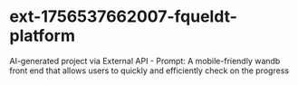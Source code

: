 # ext-1756537662007-fqueldt-platform
AI-generated project via External API - Prompt: A mobile-friendly wandb front end that allows users to quickly and efficiently check on the progress
